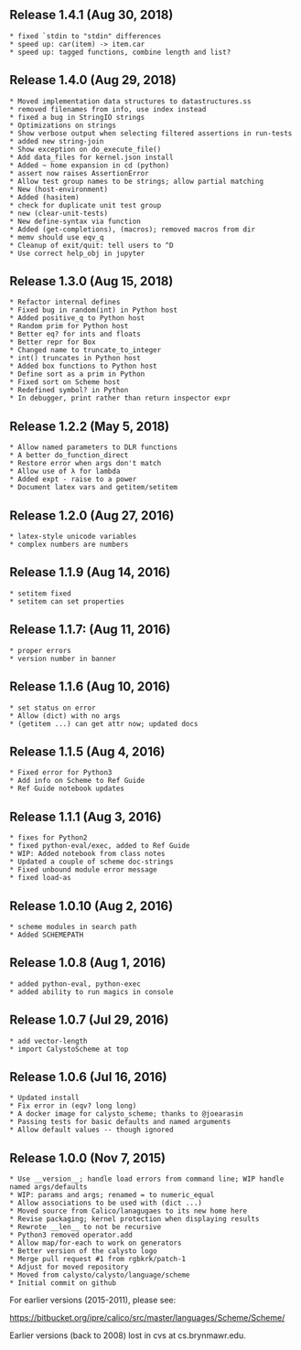 ## Release 1.4.1 (Aug 30, 2018)

	* fixed `stdin to "stdin" differences
	* speed up: car(item) -> item.car
	* speed up: tagged functions, combine length and list?

## Release 1.4.0 (Aug 29, 2018)

	* Moved implementation data structures to datastructures.ss
	* removed filenames from info, use index instead
	* fixed a bug in StringIO strings
	* Optimizations on strings
	* Show verbose output when selecting filtered assertions in run-tests
	* added new string-join
	* Show exception on do_execute_file()
	* Add data_files for kernel.json install
	* Added ~ home expansion in cd (python)
	* assert now raises AssertionError
	* Allow test group names to be strings; allow partial matching
	* New (host-environment)
	* Added (hasitem)
	* check for duplicate unit test group
	* new (clear-unit-tests)
	* New define-syntax via function
	* Added (get-completions), (macros); removed macros from dir
	* memv should use eqv_q
	* Cleanup of exit/quit: tell users to ^D
	* Use correct help_obj in jupyter

## Release 1.3.0 (Aug 15, 2018)

	* Refactor internal defines
	* Fixed bug in random(int) in Python host
	* Added positive_q to Python host
	* Random prim for Python host
	* Better eq? for ints and floats
	* Better repr for Box
	* Changed name to truncate_to_integer
	* int() truncates in Python host
	* Added box functions to Python host
	* Define sort as a prim in Python
	* Fixed sort on Scheme host
	* Redefined symbol? in Python
	* In debugger, print rather than return inspector expr

## Release 1.2.2 (May 5, 2018)

	* Allow named parameters to DLR functions
	* A better do_function_direct
	* Restore error when args don't match
	* Allow use of λ for lambda
	* Added expt - raise to a power
	* Document latex vars and getitem/setitem

## Release 1.2.0 (Aug 27, 2016)

	* latex-style unicode variables
	* complex numbers are numbers

## Release 1.1.9 (Aug 14, 2016)

	* setitem fixed
	* setitem can set properties

## Release 1.1.7: (Aug 11, 2016)

	* proper errors
	* version number in banner

## Release 1.1.6 (Aug 10, 2016)

	* set status on error
	* Allow (dict) with no args
	* (getitem ...) can get attr now; updated docs

## Release 1.1.5 (Aug 4, 2016)

	* Fixed error for Python3
	* Add info on Scheme to Ref Guide
	* Ref Guide notebook updates

## Release 1.1.1 (Aug 3, 2016)

	* fixes for Python2
	* fixed python-eval/exec, added to Ref Guide
	* WIP: Added notebook from class notes
	* Updated a couple of scheme doc-strings
	* Fixed unbound module error message
	* fixed load-as

## Release 1.0.10 (Aug 2, 2016)

	* scheme modules in search path
	* Added SCHEMEPATH

## Release 1.0.8 (Aug 1, 2016)

	* added python-eval, python-exec
	* added ability to run magics in console

## Release 1.0.7 (Jul 29, 2016)

	* add vector-length
	* import CalystoScheme at top

## Release 1.0.6 (Jul 16, 2016)

	* Updated install
	* Fix error in (eqv? long long)
	* A docker image for calysto_scheme; thanks to @joearasin
	* Passing tests for basic defaults and named arguments
	* Allow default values -- though ignored

## Release 1.0.0 (Nov 7, 2015)

	* Use __version__; handle load errors from command line; WIP handle named args/defaults
	* WIP: params and args; renamed = to numeric_equal
	* Allow associations to be used with (dict ...)
	* Moved source from Calico/lanagugaes to its new home here
	* Revise packaging; kernel protection when displaying results
	* Rewrote __len__ to not be recursive
	* Python3 removed operator.add
	* Allow map/for-each to work on generators
	* Better version of the calysto logo
	* Merge pull request #1 from rgbkrk/patch-1
	* Adjust for moved repository
	* Moved from calysto/calysto/language/scheme
	* Initial commit on github

For earlier versions (2015-2011), please see:

https://bitbucket.org/ipre/calico/src/master/languages/Scheme/Scheme/

Earlier versions (back to 2008) lost in cvs at cs.brynmawr.edu.
